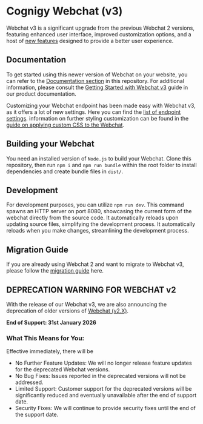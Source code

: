 # Cognigy Webchat (v3)

Webchat v3 is a significant upgrade from the previous Webchat 2 versions, featuring enhanced user interface, improved customization options, and a host of [new features](https://docs.cognigy.com/webchat/v3/features/#webchat-3-key-features) designed to provide a better user experience.

## Documentation

To get started using this newer version of Webchat on your website, you can refer to the [Documentation section](./docs/README.md) in this repository. For additional information, please consult the [Getting Started with Webchat v3](https://docs.cognigy.com/webchat/getting-started/) guide in our product documentation.

Customizing your Webchat endpoint has been made easy with Webchat v3, as it offers a lot of new settings. Here you can find the [list of endpoint settings](./docs/embedding.md/#endpoint-settings). information on further styling customization can be found in the [guide on applying custom CSS to the Webchat](./docs/css-customization.md).

## Building your Webchat

You need an installed version of `Node.js` to build your Webchat. Clone this repository, then run `npm i` and `npm run bundle` within the root folder to install dependencies and create bundle files in `dist/`.

## Development

For development purposes, you can utilize `npm run dev`. This command spawns an HTTP server on port 8080, showcasing the current form of the webchat directly from the source code. It automatically reloads upon updating source files, simplifying the development process.
It automatically reloads when you make changes, streamlining the development process.

## Migration Guide

If you are already using Webchat 2 and want to migrate to Webchat v3, please follow the [migration guide](https://docs.cognigy.com/webchat/migration/) here.

## DEPRECATION WARNING FOR WEBCHAT v2

With the release of our Webchat v3, we are also announcing the deprecation of older versions of [Webchat (v2.X)](https://github.com/Cognigy/WebchatWidget).

**End of Support: 31st January 2026**

### What This Means for You:
Effective immediately, there will be
- No Further Feature Updates: We will no longer release feature updates for the deprecated Webchat versions.
- No Bug Fixes: Issues reported in the deprecated versions will not be addressed.
- Limited Support: Customer support for the deprecated versions will be significantly reduced and eventually unavailable after the end of support date.
- Security Fixes: We will continue to provide security fixes until the end of the support date. 
